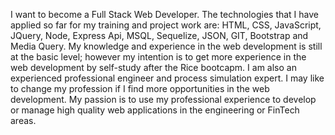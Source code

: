I want to become a Full Stack Web Developer. The technologies that I have applied so far for my training and project work are: HTML, CSS, JavaScript, JQuery, Node, Express Api, MSQL, Sequelize, JSON, GIT, Bootstrap and Media Query. My knowledge and experience in the web development is still at the basic level; however my intention is to get more experience in the web development by self-study after the Rice bootcapm.
I am also an experienced professional engineer and process simulation expert. I may like to change my profession if I find more opportunities in the web development. My passion is to use my professional experience to develop or manage high quality web applications in the engineering or FinTech areas.

